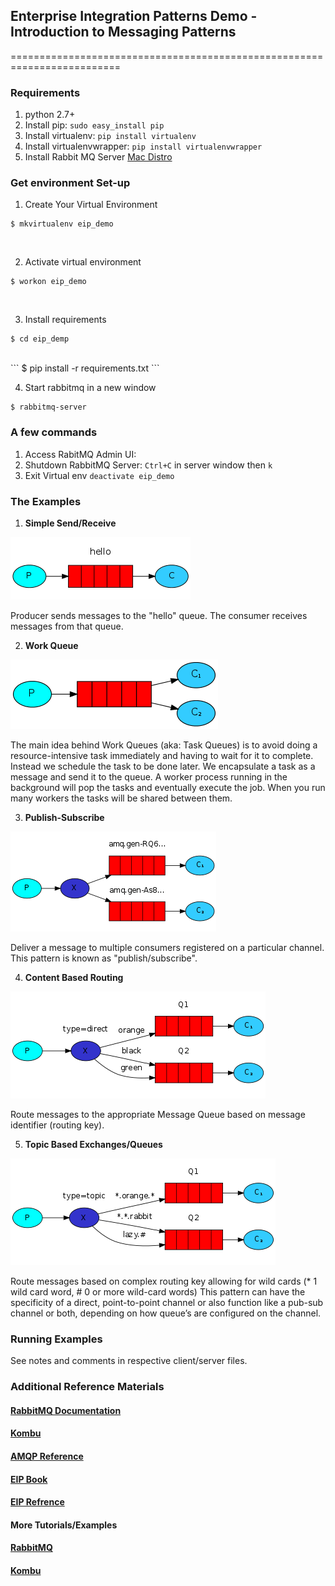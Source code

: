 ## Enterprise Integration Patterns Demo - Introduction to Messaging Patterns
=========================================================================

### Requirements
1. python 2.7+
2. Install pip: `sudo easy_install pip`
3. Install virtualenv: `pip install virtualenv`
4. Install virtualenvwrapper: `pip install virtualenvwrapper`
5. Install Rabbit MQ Server [Mac Distro](https://www.rabbitmq.com/download.html)


### Get environment Set-up
1. Create Your Virtual Environment<br/>
```
$ mkvirtualenv eip_demo
```
<br/>

2. Activate virtual environment<br/>
```
$ workon eip_demo
```
<br/>

3. Install requirements <br/>
```
$ cd eip_demp
```
<br/>
```
$ pip install -r requirements.txt 
```
<br/>

4. Start rabbitmq in a new window<br/>
```
$ rabbitmq-server
```

### A few commands
1. Access RabitMQ Admin UI: 
1. Shutdown RabbitMQ Server: `Ctrl+C` in server window then `k`
1. Exit Virtual env `deactivate eip_demo`

### The Examples
1) <b>Simple Send/Receive</b><br/>

![Send/Receive](./images/image02.png)

<p>Producer sends messages to the "hello" queue. The consumer receives messages from that queue.</p>

2) <b>Work Queue</b><br/>

![Send/Receive](./images/image06.png)


<p>The main idea behind Work Queues (aka: Task Queues) is to avoid doing a resource-intensive task immediately and 
having to wait for it to complete. Instead we schedule the task to be done later. We encapsulate a task as a message 
and send it to the queue. A worker process running in the background will pop the tasks and eventually execute the job. 
When you run many workers the tasks will be shared between them. </p>

3) <b>Publish-Subscribe</b><br/>

![Send/Receive](./images/image03.png)

<p>Deliver a message to multiple consumers registered on a particular channel. 
This pattern is known as "publish/subscribe".</p>

4) <b>Content Based Routing</b><br/>

![Send/Receive](./images/image05.png)

<p>Route messages to the appropriate Message Queue based on message identifier (routing key).</p>


5) <b>Topic Based Exchanges/Queues</b> <br/>

![Topic Based Exchanges/Queues](./images/image04.png)

<p>Route messages based on complex routing key allowing for wild cards (* 1 wild card word, # 0 or more wild-card words) 
This pattern can have the specificity of a direct, point-to-point channel or also function like a pub-sub channel or both, 
depending on how queue’s are configured on the channel.</p>




### Running Examples
 See notes and comments in respective client/server files. 

### Additional Reference Materials

#### [RabbitMQ Documentation](https://www.rabbitmq.com/documentation.html) 
#### [Kombu](http://kombu.readthedocs.org/en/latest/introduction.html#installation)
#### [AMQP Reference](https://www.rabbitmq.com/amqp-0-9-1-quickref.html)
#### [EIP Book](http://www.amazon.com/Enterprise-Integration-Patterns-Designing-Deploying/dp/0321200683/ref=sr_1_1?s=books&ie=UTF8&qid=1412347007&sr=1-1&keywords=enterprise+integration+patterns)
#### [EIP Refrence](http://www.eaipatterns.com/index.html)
#### More Tutorials/Examples 
#### [RabbitMQ](https://www.rabbitmq.com/getstarted.html)
#### [Kombu](http://kombu.readthedocs.org/en/latest/userguide/examples.html)
<br/>
<br/>

